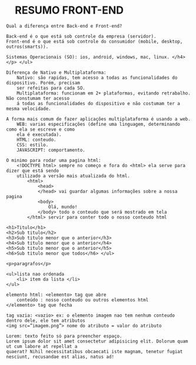 <html>

<head>
    <ul> <h1> RESUMO FRONT-END </h1> </ul>
</head>

<body>

    Qual a diferença entre Back-end e Front-end?

    Back-end é o que está sob controle da empresa (servidor).
    Front-end é o que está sob controle do consumidor (mobile, desktop, outros(smarts)).

    Sistemas Operacionais (SO): ios, android, windows, mac, linux. </h4> </p> </ul>

    Diferença de Nativo e Multiplataforma:
        Nativo: são rapidas, tem acesso a todas as funcionalidades do dispositivo. Porém, precisam
        ser refeitas para cada SO.
        Multiplataforma: funcionam em 2+ plataformas, evitando retrabalho. Não constumam ter acesso
        á todas as funcionalidades do dispositivo e não costumam ter a mesma velocidade.

    A forma mais comum de fazer aplicações multiplataforma é usando a web.
        WEB: varias especificações (define uma linguagem, determinando como ela se escreve e como
        ela é executada).
        HTML: conteudo.
        CSS: estilo.
        JAVASCRIPT: comportamento.

    O minimo para rodar uma pagina html:
        <!DOCTYPE html> sempre no começo e fora do <html> ela serve para dizer que está sendo
        utilizado a versão mais atualizada do html.
            <html>
                <head>
                </head> vai guardar algumas informações sobre a nossa pagina
                <body>
                    Olá, mundo!
                </body> todo o conteudo que será mostrado em tela
            </html> servir para conter todo o nosso conteudo html

    <h1>Titulo</h1>
    <h2>Sub titulo</h2>
    <h3>Sub titulo menor que o anterior</h3>
    <h4>Sub titulo menor que o anterior</h4>
    <h5>Sub titulo menor que o anterior</h5>
    <h6>Sub titulo menor que todos</h6> </ul>

    <p>paragrafos</p>

    <ul>lista nao ordenada
        <li> item da lista </li>
    </ul>

    elemento html: <elemento> tag que abre
        conteúdo : nosso conteudo ou outros elementos html
    </elemento> tag que fecha

    tag vazia: <vazio> ex: o elemento imagem nao tem nenhum conteudo dentro dele, ele tem atributos
    <img src=”imagem.png”> nome do atributo = valor do atributo

    Lorem: texto feito só para preencher espaço.
    Lorem ipsum dolor sit amet consectetur adipisicing elit. Dolorum quam ut cum labore at repellat a
    quaerat? Nihil necessitatibus obcaecati iste magnam, tenetur fugiat nesciunt, recusandae est alias, natus ad!
